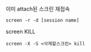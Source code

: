 
이미 attach된 스크린 재접속

```
screen -r -d [session name] 
```

screen KILL
```
screen -X -S <삭제할스크린> kill
```
